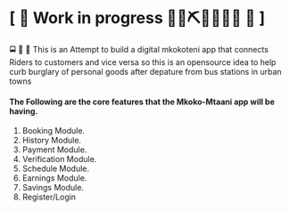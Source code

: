 # \[ 🚧 Work in progress 👷‍♀️⛏👷🔧️👷🔧 🚧 \]
:oncoming_bus: :bus: :running: This is an Attempt to build a digital mkokoteni app that connects Riders to customers and vice versa so this is an opensource idea to help curb burglary of personal goods after depature from bus stations in urban towns 


#### The Following are the core features that the Mkoko-Mtaani app will be having.

1. Booking Module.
2. History Module.
3. Payment Module.
4. Verification Module.
5. Schedule Module.
6. Earnings Module.
7. Savings Module.
8. Register/Login

